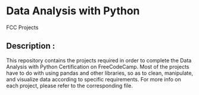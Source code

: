 # Data Analysis with Python
 FCC Projects
 
 ## Description :
This repository contains the projects required in order to complete the Data Analysis with Python Certification on FreeCodeCamp. Most of the projects have to do with using pandas and other libraries, so as to clean, manipulate, and visualize data according to specific requirements. For more info on each project, please refer to the corresponding file.
